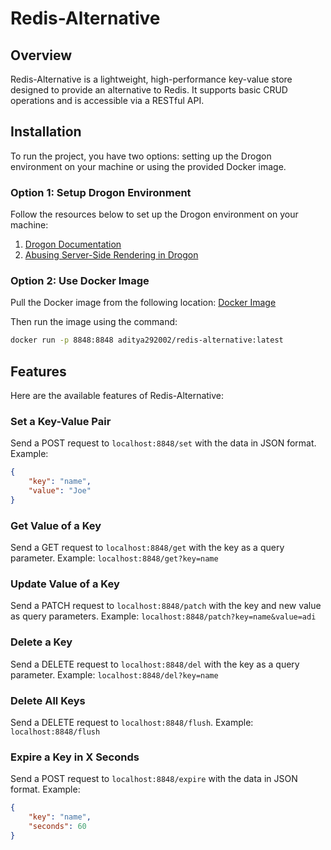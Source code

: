 # Redis-Alternative
## Overview
Redis-Alternative is a lightweight, high-performance key-value store designed to provide an alternative to Redis. It supports basic CRUD operations and is accessible via a RESTful API.

## Installation
To run the project, you have two options: setting up the Drogon environment on your machine or using the provided Docker image.

### Option 1: Setup Drogon Environment
Follow the resources below to set up the Drogon environment on your machine:
1. [Drogon Documentation](https://drogonframework.github.io/drogon-docs/#/)
2. [Abusing Server-Side Rendering in Drogon](https://trebledj.me/posts/abusing-server-side-rendering-in-drogon/)

### Option 2: Use Docker Image
Pull the Docker image from the following location:
[Docker Image](https://hub.docker.com/layers/aditya292002/redis-alternative/latest/images/sha256-c6bc62903ea830e51289022c3ce6e95d66c832e735ba1f061657d0a9d8e70e94?context=repo)

Then run the image using the command:
```sh
docker run -p 8848:8848 aditya292002/redis-alternative:latest
```

## Features
Here are the available features of Redis-Alternative:

### Set a Key-Value Pair
Send a POST request to `localhost:8848/set` with the data in JSON format. Example:

```json
{
    "key": "name",
    "value": "Joe"
}
```

### Get Value of a Key
Send a GET request to `localhost:8848/get` with the key as a query parameter. 
Example: `localhost:8848/get?key=name`

### Update Value of a Key
Send a PATCH request to `localhost:8848/patch` with the key and new value as query parameters. 
Example:
`localhost:8848/patch?key=name&value=adi`

### Delete a Key
Send a DELETE request to `localhost:8848/del` with the key as a query parameter. 
Example: `localhost:8848/del?key=name`

### Delete All Keys
Send a DELETE request to `localhost:8848/flush`. 
Example: `localhost:8848/flush`

### Expire a Key in X Seconds
Send a POST request to `localhost:8848/expire` with the data in JSON format. 
Example:

```json
{
    "key": "name",
    "seconds": 60
}
```
